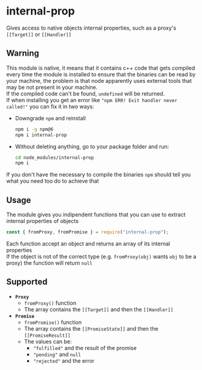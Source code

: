 
# internal-prop
Gives access to native objects internal properties, such as a proxy's `[[Target]]` or `[[Handler]]`

## Warning
This module is native, it means that it contains c++ code that gets compiled every time the module is installed to ensure that the binaries can be read by your machine, the problem is that node apparently uses external tools that may be not present in your machine. <br>
If the compiled code can't be found, `undefined` will be returned. <br>
If when installing you get an error like `"npm ERR! Exit handler never called!"` you can fix it in two ways:
- Downgrade `npm` and reinstall
    ```bash
    npm i -g npm@6
    npm i internal-prop
    ```
- Without deleting anything, go to your package folder and run:
    ```bash
    cd node_modules/internal-prop
    npm i
    ```
If you don't have the necessary to compile the binaries `npm` should tell you what you need too do to achieve that

## Usage
The module gives you indipendent functions that you can use to extract internal properties of objects
```js
const { fromProxy, fromPromise } = require("internal-prop");
```
Each function accept an object and returns an array of its internal properties <br>
If the object is not of the correct type (e.g. `fromProxy(obj)` wants `obj` to be a proxy) the function will return `null`

## Supported
- **`Proxy`** 
    - `fromProxy()` function
    - The array contains the `[[Target]]` and then the `[[Handler]]`
- **`Promise`** 
    - `fromPromise()` function
    - The array contains the `[[PromiseState]]` and then the `[[PromiseResult]]`
    - The values can be:
        - `"fulfilled"` and the result of the promise
        - `"pending"` and `null`
        - `"rejected"` and the error